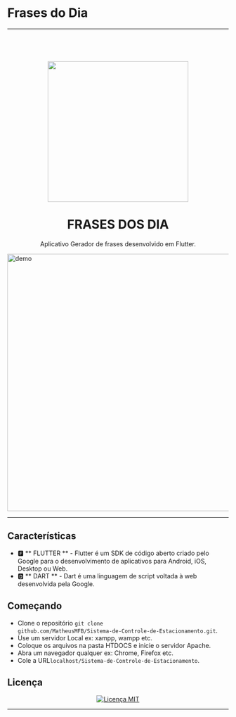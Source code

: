 # Frases do Dia

----------------------------------------------------------------------------------------------------------------------------------

<h1 align = "center">
<br>
  <img src="https://i.imgur.com/e1fqEzL.png" width="320">
<br>
<br>
FRASES DOS DIA
</h1>

<p align = "center"> Aplicativo Gerador de frases desenvolvido em Flutter. </p>

[//]: # (adicione seus gifs / imagens aqui :)
<div>
  <img src = "https://i.imgur.com/s2To465.gif" alt = "demo" height = "585">
</div>

<hr />

## Características
[//]: # (adicione os recursos do seu projeto aqui :)

- 🅵 ** FLUTTER ** - Flutter é um SDK de código aberto criado pelo Google para o desenvolvimento de aplicativos para Android, iOS, Desktop ou Web.
- 🅳 ** DART **  - Dart é uma linguagem de script voltada à web desenvolvida pela Google. 

## Começando
[//]: # (adicione os recursos do seu projeto aqui :)
	
- Clone o repositório <code>git clone github.com/MatheusMFB/Sistema-de-Controle-de-Estacionamento.git</code>.
- Use um servidor Local ex: xampp, wampp etc.
- Coloque os arquivos na pasta HTDOCS e inicie o servidor Apache.
- Abra um navegador qualquer ex: Chrome, Firefox etc.
- Cole a URL<code>localhost/Sistema-de-Controle-de-Estacionamento</code>.

## Licença
<p align = "center">
  <a href="https://opensource.org/licenses/MIT">
    <img src = "https://img.shields.io/badge/License-MIT-blue.svg" alt = "Licença MIT">
  </a>
</p>



----------------------------------------------------------------------------------------------------------------------------------
